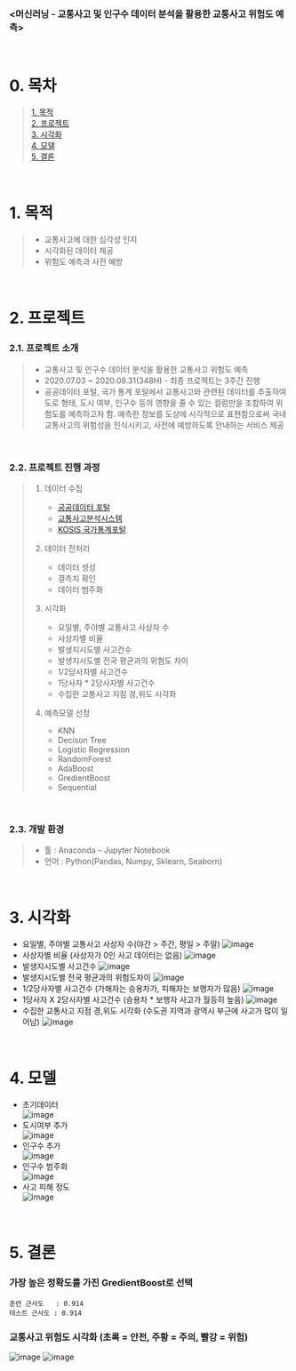 ### <머신러닝 - 교통사고 및 인구수 데이터 분석을 활용한 교통사고 위험도 예측>
​
​
# 0. 목차 
> [1. 목적](#1-목적)  
> [2. 프로젝트](#2-프로젝트)  
> [3. 시각화](#3-시각화)   
> [4. 모델](#4-모델)     
> [5. 결론](#5-결론)   

​
​
# 1. 목적  
> * 교통사고에 대한 심각성 인지
> * 시각화된 데이터 제공
> * 위험도 예측과 사전 예방

​
​
# 2. 프로젝트
### 2.1. 프로젝트 소개
> * 교통사고 및 인구수 데이터 분석을 활용한 교통사고 위험도 예측
> * 2020.07.03 ~ 2020.08.31(348H) - 최종 프로젝트는 3주간 진행
> * 공공데이터 포털, 국가 통계 포털에서  교통사고와 관련된 데이터를 추출하여 도로 형태, 도시 여부, 인구수 등의 영향을 줄 수 있는 컬럼만을 조합하여 위험도를 예측하고자 함. 예측한 정보를 도상에 시각적으로 표현함으로써 국내 교통사고의 위험성을 인식시키고, 사전에 예방하도록 안내하는 서비스 제공

​
​
### 2.2. 프로젝트 진행 과정
> 1. 데이터 수집
>    * [공공데이터 포털](https://www.data.go.kr/)
>    * [교통사고분석시스템](http://taas.koroad.or.kr/)
>    * [KOSIS 국가통계포털](https://kosis.kr/index/index.do)
>    
> 2. 데이터 전처리
>    * 데이터 생성
>    * 결측치 확인
>    * 데이터 범주화
>    
> 3. 시각화
>    * 요일별, 주야별 교통사고 사상자 수
>    * 사상자별 비율
>    * 발생지시도별 사고건수
>    * 발생지시도별 전국 평균과의 위험도 차이
>    * 1/2당사자별 사고건수
>    * 1당사자 * 2당사자별 사고건수
>    * 수집한 교통사고 지점 경,위도 시각화
>    
> 4. 예측모델 선정
>     * KNN
>     * Decison Tree
>     * Logistic Regression
>     * RandomForest
>     * AdaBoost
>     * GredientBoost
>     * Sequential

​
​
### 2.3. 개발 환경
> * 툴 : Anaconda – Jupyter Notebook
> * 언어 : Python(Pandas, Numpy, Sklearn, Seaborn)

​
​ 
# 3. 시각화
* 요일별, 주야별 교통사고 사상자 수(야간 > 주간, 평일 > 주말)
![image](https://user-images.githubusercontent.com/82797757/121136410-982e5e00-c870-11eb-97d9-96943c2b6973.png)
* 사상자별 비율 (사상자가 0인 사고 데이터는 없음)
![image](https://user-images.githubusercontent.com/82797757/121137003-36babf00-c871-11eb-9814-204e9f2247e1.png)
* 발생지시도별 사고건수
![image](https://user-images.githubusercontent.com/82797757/121137251-6ec20200-c871-11eb-826a-ca4a0948d555.png)
* 발생지시도별 전국 평균과의 위험도차이
![image](https://user-images.githubusercontent.com/82797757/121137321-80a3a500-c871-11eb-94cf-f0a3de4c92fd.png)
* 1/2당사자별 사고건수 (가해자는 승용차가, 피해자는 보행자가 많음)
![image](https://user-images.githubusercontent.com/82797757/121137421-94e7a200-c871-11eb-81fe-a18e25c0f560.png)
* 1당사자 X 2당사자별 사고건수 (승용차 * 보행자 사고가 월등히 높음)
![image](https://user-images.githubusercontent.com/82797757/121137574-c1032300-c871-11eb-8e1d-2561f756fe19.png)
* 수집한 교통사고 지점 경,위도 시각화 (수도권 지역과 광역시 부근에 사고가 많이 일어남)
![image](https://user-images.githubusercontent.com/82797757/121137665-db3d0100-c871-11eb-8f3a-075464b89d83.png)


​
​ 
# 4. 모델
* 초기데이터   
![image](https://user-images.githubusercontent.com/82797757/121138431-a54c4c80-c872-11eb-9125-6107f1651d55.png)
* 도시여부 추가   
![image](https://user-images.githubusercontent.com/82797757/121138546-c7de6580-c872-11eb-84e9-51a1c0144455.png)
* 인구수 추가   
![image](https://user-images.githubusercontent.com/82797757/121138576-cdd44680-c872-11eb-96ba-66294aac5061.png)
* 인구수 범주화   
![image](https://user-images.githubusercontent.com/82797757/121138593-d2006400-c872-11eb-87aa-b8e0a017bdc2.png)
* 사고 피해 정도    
![image](https://user-images.githubusercontent.com/82797757/121138882-1c81e080-c873-11eb-8825-f6f5f52ef1c1.png)

​
​ 
# 5. 결론 
### 가장 높은 정확도를 가진 GredientBoost로 선택
~~~
훈련 근사도   : 0.914
테스트 근사도 : 0.914
~~~
### 교통사고 위험도 시각화 (초록 = 안전, 주황 = 주의, 빨강 = 위험)
![image](https://user-images.githubusercontent.com/82797757/121139118-610d7c00-c873-11eb-85c2-288544d87547.png)
![image](https://user-images.githubusercontent.com/82797757/121139131-65d23000-c873-11eb-82d6-73f58e67700f.png)


